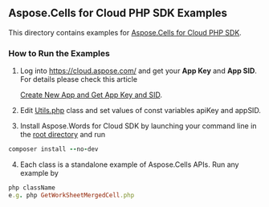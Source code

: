 ## Aspose.Cells for Cloud PHP SDK Examples
This directory contains examples for [Aspose.Cells for Cloud PHP SDK](https://github.com/aspose-cells/Aspose.Cells-for-Cloud/tree/master/SDKs/Aspose.Cells-Cloud-SDK-for-PHP).

### How to Run the Examples
1. Log into https://cloud.aspose.com/ and get your **App Key** and **App SID**. For details please check this article

   [Create New App and Get App Key and SID](https://docs.asposeptyltd.com/display/totalcloud/Create+New+App+and+Get+App+Key+and+SID).

2. Edit [Utils.php](https://github.com/aspose-cells/Aspose.Cells-for-Cloud/blob/master/Examples/PHP/Utils.php) class and set values of const variables apiKey and appSID.
3. Install Aspose.Words for Cloud SDK by launching your command line in the [root directory](https://github.com/aspose-cells/Aspose.Cells-for-Cloud/tree/master/Examples/PHP) and run 
```ruby
composer install --no-dev
```
4. Each class is a standalone example of Aspose.Cells APIs. Run any example by 
```ruby
php className
e.g. php GetWorkSheetMergedCell.php
```
